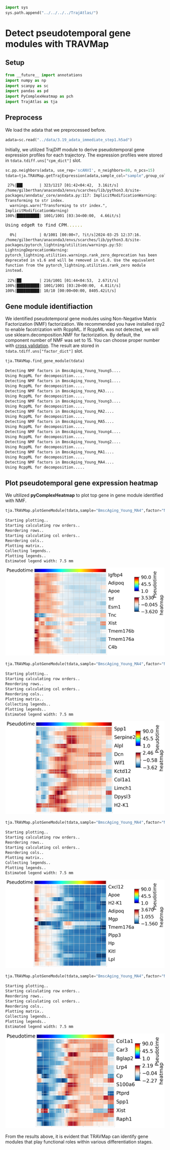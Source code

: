 ```python
import sys
sys.path.append("../../../../TrajAtlas/")
```

# Detect pseudotemporal gene modules with TRAVMap

## Setup


```python
from __future__ import annotations
import numpy as np
import scanpy as sc
import pandas as pd
import PyComplexHeatmap as pch
import TrajAtlas as tja
```



## Preprocess

We load the adata that we preprocessed before.


```python
adata=sc.read("../data/3.19_adata_immediate_step1.h5ad")
```

Initially, we utilized TrajDiff module to derive pseudotemporal gene expression profiles for each trajectory. The expression profiles were stored in `tdata.tdiff.uns["cpm_dict"]` slot.


```python
sc.pp.neighbors(adata, use_rep='scANVI', n_neighbors=80, n_pcs=15)
tdata=tja.TRAVMap.getTrajExpression(adata,sample_col="sample",group_col="group",time_col="pseduoPred",subsetLineage="pred_lineage_lepr")
```

     27%|██▋       | 323/1217 [01:42<04:42,  3.16it/s]
    /home/gilberthan/anaconda3/envs/scarches/lib/python3.8/site-packages/anndata/_core/anndata.py:117: ImplicitModificationWarning: Transforming to str index.
      warnings.warn("Transforming to str index.", ImplicitModificationWarning)
    100%|██████████| 1001/1001 [03:34<00:00,  4.66it/s]



<pre style="white-space:pre;overflow-x:auto;line-height:normal;font-family:Menlo,'DejaVu Sans Mono',consolas,'Courier New',monospace">Using edgeR to find CPM<span style="color: #808000; text-decoration-color: #808000">......</span>
</pre>



      0%|          | 0/1001 [00:00<?, ?it/s]2024-03-25 12:37:16.
    /home/gilberthan/anaconda3/envs/scarches/lib/python3.8/site-packages/pytorch_lightning/utilities/warnings.py:53: LightningDeprecationWarning: pytorch_lightning.utilities.warnings.rank_zero_deprecation has been deprecated in v1.6 and will be removed in v1.8. Use the equivalent function from the pytorch_lightning.utilities.rank_zero module instead.
     
     22%|██▏       | 216/1001 [01:44<04:53,  2.67it/s]
    100%|██████████| 1001/1001 [03:28<00:00,  4.81it/s]
    100%|██████████| 10/10 [00:00<00:00, 8405.42it/s]
 
    


## Gene module identifiaction

We identified pseudotemporal gene modules using Non-Negative Matrix Factorization (NMF) factorization. We recommended you have installed rpy2 to enable facotrization with RcppML. If RcppML was not detected, we will use sklearn.decomposition.NMF for factorization. By default, the component number of NMF was set to 15. You can choose proper number with [cross validation](https://www.zachdebruine.com/post/cross-validation-for-nmf-rank-determination/). The result are stored in `tdata.tdiff.uns["factor_dict"]` slot.


```python
tja.TRAVMap.find_gene_module(tdata)
```

    Detecting NMF factors in BmscAging_Young_Young5....
    Using RcppML for decomposition.....
    Detecting NMF factors in BmscAging_Young_Young1....
    Using RcppML for decomposition.....
    Detecting NMF factors in BmscAging_Young_MA3....
    Using RcppML for decomposition.....
    Detecting NMF factors in BmscAging_Young_Young3....
    Using RcppML for decomposition.....
    Detecting NMF factors in BmscAging_Young_MA2....
    Using RcppML for decomposition.....
    Detecting NMF factors in BmscAging_Young_MA5....
    Using RcppML for decomposition.....
    Detecting NMF factors in BmscAging_Young_Young4....
    Using RcppML for decomposition.....
    Detecting NMF factors in BmscAging_Young_Young2....
    Using RcppML for decomposition.....
    Detecting NMF factors in BmscAging_Young_MA1....
    Using RcppML for decomposition.....
    Detecting NMF factors in BmscAging_Young_MA4....
    Using RcppML for decomposition.....


## Plot pseudotemporal gene expression heatmap

We ultilized **pyComplexHeatmap** to plot top gene in gene module identified with NMF.


```python
tja.TRAVMap.plotGeneModule(tdata,sample="BmscAging_Young_MA4",factor="NMF_1",gene_num=20)
```

    Starting plotting..
    Starting calculating row orders..
    Reordering rows..
    Starting calculating col orders..
    Reordering cols..
    Plotting matrix..
    Collecting legends..
    Plotting legends..
    Estimated legend width: 7.5 mm



    
![png](image/gene_module_NMF1.png)
    



```python
tja.TRAVMap.plotGeneModule(tdata,sample="BmscAging_Young_MA4",factor="NMF_4",gene_num=20)
```

    Starting plotting..
    Starting calculating row orders..
    Reordering rows..
    Starting calculating col orders..
    Reordering cols..
    Plotting matrix..
    Collecting legends..
    Plotting legends..
    Estimated legend width: 7.5 mm



    
![png](image/gene_module_NMF4.png)
    



```python
tja.TRAVMap.plotGeneModule(tdata,sample="BmscAging_Young_MA4",factor="NMF_6",gene_num=20)
```

    Starting plotting..
    Starting calculating row orders..
    Reordering rows..
    Starting calculating col orders..
    Reordering cols..
    Plotting matrix..
    Collecting legends..
    Plotting legends..
    Estimated legend width: 7.5 mm



    
![png](image/gene_module_NMF6.png)
    



```python
tja.TRAVMap.plotGeneModule(tdata,sample="BmscAging_Young_MA4",factor="NMF_7",gene_num=20)
```

    Starting plotting..
    Starting calculating row orders..
    Reordering rows..
    Starting calculating col orders..
    Reordering cols..
    Plotting matrix..
    Collecting legends..
    Plotting legends..
    Estimated legend width: 7.5 mm



    
![png](image/gene_module_NMF7.png)
    


From the results above, it is evident that TRAVMap can identify gene modules that play functional roles within various differentiation stages.
